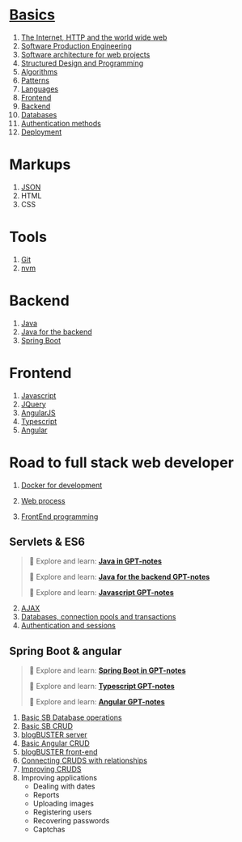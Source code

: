 <!--
---
layout: page
title: GPT-notes
subtitle: All you need to be a web developer
---
-->

# [Basics](basics/index.md)

1. [The Internet, HTTP and the world wide web](basics/http.md)
2. [Software Production Engineering](basics/production.md)
3. [Software architecture for web projects](basics/architecture.md)
4. [Structured Design and Programming](basics/programming.md)
6. [Algorithms](basics/algorithms.md)
7. [Patterns](basics/patterns.md)
8. [Languages](basics/languages.md)
9. [Frontend](basics/frontend.md)
10. [Backend](basics/backend.md)
11. [Databases](basics/databases.md)
12. [Authentication methods](basics/auth.md)
13. [Deployment](basics/deployment.md)

# Markups

1. [JSON](markups/json.md)
2. HTML
3. CSS

# Tools
1. [Git](git/index.md)
2. [nvm](nvm/index.md)

# Backend
1. [Java](java/index.md)
2. [Java for the backend](java4backend/index.md)
3. [Spring Boot](springboot/index.md)

# Frontend
1. [Javascript](javascript/index.md)
2. [JQuery](jquery/index.md)
3. [AngularJS](angularjs/index.md)
4. [Typescript](typescript/index.md)
5. [Angular](angular/index.md)

# Road to full stack web developer

1. [Docker for development](road/docker4development.md)

1. [Web process](road/process.md)
2. [FrontEnd programming](road/fontend.md)


## Servlets & ES6

>
> :red_circle: Explore and learn: [**Java in GPT-notes**](/java/index.md)
>
> :red_circle: Explore and learn: [**Java for the backend GPT-notes**](/java4backend/index.md)
>
> :red_circle: Explore and learn: [**Javascript GPT-notes**](/javascript/index.md)
>


2. [AJAX](road/ajax.md)
3. [Databases, connection pools and transactions](road/databases.md)
4. [Authentication and sessions](road/auth.md)

## Spring Boot & angular

>
> :red_circle: Explore and learn: [**Spring Boot in GPT-notes**](springboot/index.md)
>
> :red_circle: Explore and learn: [**Typescript GPT-notes**](typescript/index.md)
>
> :red_circle: Explore and learn: [**Angular GPT-notes**](angular/index.md)
>

1. [Basic SB Database operations](road/sb-db-basic.md)
2. [Basic SB CRUD](road/sb-crud.md)
3. [blogBUSTER server](road/blogbuster.md)
4. [Basic Angular CRUD](road/angular-crud.md)
5. [blogBUSTER front-end](road/blogbuster-frontend.md)
6. [Connecting CRUDS with relationships](road/cruds.md)
7. [Improving CRUDS](road/icruds.md)
8. Improving applications
   - Dealing with dates
   - Reports
   - Uploading images
   - Registering users
   - Recovering passwords
   - Captchas






